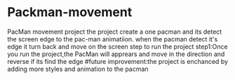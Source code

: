 # Packman-movement
PacMan movement project the project create a one pacman and its detect the screen edge to the pac-man animatiion.
when the pacman detect it's edge it turn back and move on the screen
step to run the project step1:Once you run the project,the PacMan will apprears and move in the direction and
reverse if its find the edge
#future improvement:the project is enchanced by adding more styles 
and animation to the pacman
